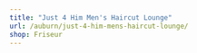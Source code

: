 ```yaml
---
title: "Just 4 Him Men's Haircut Lounge"
url: /auburn/just-4-him-mens-haircut-lounge/
shop: Friseur
---
```

